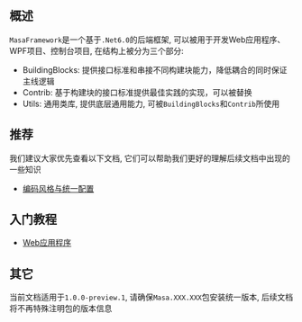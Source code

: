 ## 概述

`MasaFramework`是一个基于`.Net6.0`的后端框架, 可以被用于开发Web应用程序、WPF项目、控制台项目, 在结构上被分为三个部分:

* BuildingBlocks: 提供接口标准和串接不同构建块能力，降低耦合的同时保证主线逻辑
* Contrib: 基于构建块的接口标准提供最佳实践的实现，可以被替换
* Utils: 通用类库, 提供底层通用能力, 可被`BuildingBlocks`和`Contrib`所使用

## 推荐

我们建议大家优先查看以下文档, 它们可以帮助我们更好的理解后续文档中出现的一些知识

* [编码风格与统一配置](/framework/contribution/recommend)

## 入门教程

* [Web应用程序](/framework/getting-started/web-project/overview)

## 其它

当前文档适用于`1.0.0-preview.1`, 请确保`Masa.XXX.XXX`包安装统一版本, 后续文档将不再特殊注明包的版本信息